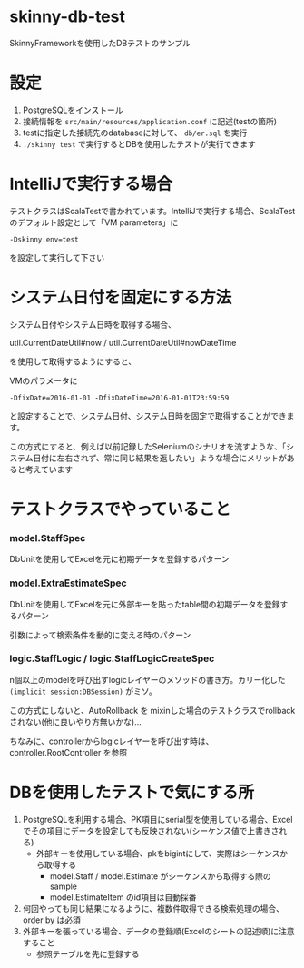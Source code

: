 # skinny-db-test
SkinnyFrameworkを使用したDBテストのサンプル

# 設定

1. PostgreSQLをインストール
2. 接続情報を `src/main/resources/application.conf` に記述(testの箇所)
3. testに指定した接続先のdatabaseに対して、 `db/er.sql` を実行
4. `./skinny test` で実行するとDBを使用したテストが実行できます

# IntelliJで実行する場合
テストクラスはScalaTestで書かれています。IntelliJで実行する場合、ScalaTestのデフォルト設定として「VM parameters」に

`-Dskinny.env=test`

を設定して実行して下さい


# システム日付を固定にする方法
システム日付やシステム日時を取得する場合、

util.CurrentDateUtil#now / util.CurrentDateUtil#nowDateTime 

を使用して取得するようにすると、

VMのパラメータに

`-DfixDate=2016-01-01 -DfixDateTime=2016-01-01T23:59:59`

と設定することで、システム日付、システム日時を固定で取得することができます。

この方式にすると、例えば以前記録したSeleniumのシナリオを流すような、「システム日付に左右されず、常に同じ結果を返したい」ような場合にメリットがあると考えています



# テストクラスでやっていること
### model.StaffSpec

DbUnitを使用してExcelを元に初期データを登録するパターン

### model.ExtraEstimateSpec

DbUnitを使用してExcelを元に外部キーを貼ったtable間の初期データを登録するパターン

引数によって検索条件を動的に変える時のパターン

### logic.StaffLogic / logic.StaffLogicCreateSpec

n個以上のmodelを呼び出すlogicレイヤーのメソッドの書き方。カリー化した `(implicit session:DBSession)` がミソ。

この方式にしないと、AutoRollback を mixinした場合のテストクラスでrollbackされない(他に良いやり方無いかな)...

ちなみに、controllerからlogicレイヤーを呼び出す時は、controller.RootController を参照

# DBを使用したテストで気にする所

1. PostgreSQLを利用する場合、PK項目にserial型を使用している場合、Excelでその項目にデータを設定しても反映されない(シーケンス値で上書きされる)
    * 外部キーを使用している場合、pkをbigintにして、実際はシーケンスから取得する
        * model.Staff / model.Estimate がシーケンスから取得する際のsample
        * model.EstimateItem のid項目は自動採番
2. 何回やっても同じ結果になるように、複数件取得できる検索処理の場合、order by は必須
3. 外部キーを張っている場合、データの登録順(Excelのシートの記述順)に注意すること
    * 参照テーブルを先に登録する
